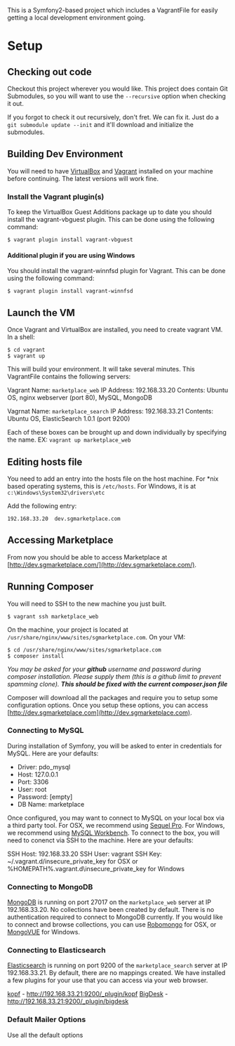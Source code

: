 This is a Symfony2-based project which includes a VagrantFile for easily getting
a local development environment going.

# Setup

## Checking out code

Checkout this project wherever you would like.  This project does contain 
Git Submodules, so you will want to use the `--recursive` option when checking
it out.

If you forgot to check it out recursively, don't fret. We can fix it.  Just do
a `git submodule update --init` and it'll download and initialize the submodules.

## Building Dev Environment

You will need to have [VirtualBox](https://www.virtualbox.org/) and [Vagrant](http://vagrantup.com)
installed on your machine before continuing.  The latest versions will work fine.

### Install the Vagrant plugin(s)

To keep the VirtualBox Guest Additions package up to date you should install the vagrant-vbguest plugin. This can be done using the following command:
```
$ vagrant plugin install vagrant-vbguest
```

#### Additional plugin if you are using Windows

You should install the vagrant-winnfsd plugin for Vagrant. This can be done using the following command:
```
$ vagrant plugin install vagrant-winnfsd
```

## Launch the VM

Once Vagrant and VirtualBox are installed, you need to create vagrant VM.  In a shell:

```
$ cd vagrant
$ vagrant up
```

This will build your environment. It will take several minutes. This VagrantFile contains the following servers:

Vagrant Name:  `marketplace_web`
IP Address:  192.168.33.20
Contents:  Ubuntu OS, nginx webserver (port 80), MySQL, MongoDB

Vagrnat Name:  `marketplace_search`
IP Address:  192.168.33.21
Contents:  Ubuntu OS, ElasticSearch 1.0.1 (port 9200)

Each of these boxes can be brought up and down individually by specifying the name.  EX:  `vagrant up marketplace_web`


## Editing hosts file

You need to add an entry into the hosts file on the host machine.  For *nix based 
operating systems, this is `/etc/hosts`.  For Windows, it is at `c:\Windows\System32\drivers\etc`

Add the following entry:

```
192.168.33.20  dev.sgmarketplace.com
```

## Accessing Marketplace
From now you should be able to access Marketplace at 
[http://dev.sgmarketplace.com/](http://dev.sgmarketplace.com/). 

## Running Composer
You will need to SSH to the new machine you just built.  

```
$ vagrant ssh marketplace_web
```

On the machine, your project is located at `/usr/share/nginx/www/sites/sgmarketplace.com`.  On your
VM:

```
$ cd /usr/share/nginx/www/sites/sgmarketplace.com
$ composer install
```

_You may be asked for your **github** username and password during composer installation.  Please supply them (this is a
github limit to prevent spamming clone).  **This should be fixed with the current composer.json file**_

Composer will download all the packages and require you to setup some configuration
options.  Once you setup these options, you can access [http://dev.sgmarketplace.com](http://dev.sgmarketplace.com).

### Connecting to MySQL

During installation of Symfony, you will be asked to enter in credentials for MySQL.  Here are your defaults:

* Driver: pdo_mysql
* Host: 127.0.0.1
* Port: 3306
* User: root
* Password: [empty]
* DB Name: marketplace

Once configured, you may want to connect to MySQL on your local box via a third party tool.  For OSX, we recommend using
[Sequel Pro](http://www.sequelpro.com/).  For Windows, we recommend using [MySQL Workbench](http://www.mysql.com/products/workbench/).
To connect to the box, you will need to conenct via SSH to the machine.  Here are your defaults:

SSH Host:  192.168.33.20
SSH User:  vagrant
SSH Key: ~/.vagrant.d/insecure_private_key for OSX or %HOMEPATH%\.vagrant.d\insecure_private_key for Windows


### Connecting to MongoDB

[MongoDB](http://www.mongodb.org/) is running on port 27017 on the `marketplace_web` server at IP 192.168.33.20.  No
collections have been created by default.  There is no authentication required to connect to MongoDB currently.  If you
would like to connect and browse collections, you can use [Robomongo](http://robomongo.org/) for OSX, or
[MongoVUE](http://www.mongovue.com/) for Windows.

### Connecting to Elasticsearch

[Elasticsearch](http://www.elasticsearch.org/) is running on port 9200 of the `marketplace_search` server at IP 192.168.33.21.  By default, there are no
mappings created.  We have installed a few plugins for your use that you can access via your web browser.

[kopf](https://github.com/lmenezes/elasticsearch-kopf) - http://192.168.33.21:9200/_plugin/kopf
[BigDesk](http://bigdesk.org/) - http://192.168.33.21:9200/_plugin/bigdesk


### Default Mailer Options
Use all the default options


